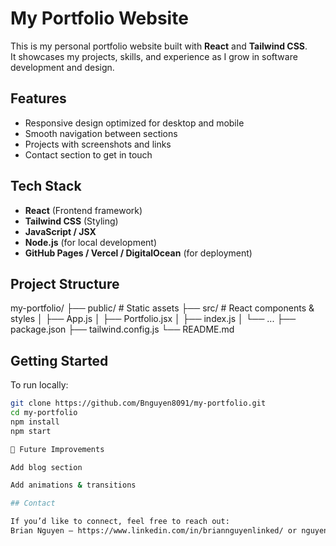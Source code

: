 # My Portfolio Website 

This is my personal portfolio website built with **React** and **Tailwind CSS**.  
It showcases my projects, skills, and experience as I grow in software development and design.

## Features
- Responsive design optimized for desktop and mobile
- Smooth navigation between sections
- Projects with screenshots and links
- Contact section to get in touch

## Tech Stack
- **React** (Frontend framework)
- **Tailwind CSS** (Styling)
- **JavaScript / JSX**
- **Node.js** (for local development)
- **GitHub Pages / Vercel / DigitalOcean** (for deployment)

## Project Structure
my-portfolio/
├── public/ # Static assets
├── src/ # React components & styles
│ ├── App.js
│ ├── Portfolio.jsx
│ ├── index.js
│ └── ...
├── package.json
├── tailwind.config.js
└── README.md

## Getting Started
To run locally:
```bash
git clone https://github.com/Bnguyen8091/my-portfolio.git
cd my-portfolio
npm install
npm start

🌟 Future Improvements

Add blog section

Add animations & transitions

## Contact

If you’d like to connect, feel free to reach out:
Brian Nguyen – https://www.linkedin.com/in/briannguyenlinked/ or nguyenbrian562@gmail.com
